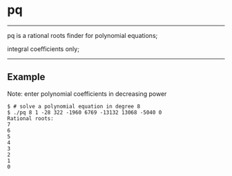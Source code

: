 # pq
---
pq is a rational roots finder for polynomial equations;

integral coefficients only;

---
## Example

Note: enter polynomial coefficients in decreasing power

```
$ # solve a polynomial equation in degree 8
$ ./pq 8 1 -28 322 -1960 6769 -13132 13068 -5040 0
Rational roots:
7
6
5
4
3
2
1
0
```
